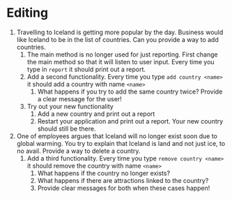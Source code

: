 # Editing
1. Travelling to Iceland is getting more popular by the day. Business would like Iceland to be in the list of countries. Can you provide a way to add countries.
    1. The main method is no longer used for just reporting. First change the main method so that it will listen to user input.
       Every time you type in `report` it should print out a report.
    1. Add a second functionality. Every time you type `add country <name>` it should add a country with name `<name>`
        1. What happens if you try to add the same country twice? Provide a clear message for the user!
    1. Try out your new functionality
        1. Add a new country and print out a report
        1. Restart your application and print out a report. Your new country should still be there.
1. One of employees argues that Iceland will no longer exist soon due to global warming.
   You try to explain that Iceland is land and not just ice, to no avail.
   Provide a way to delete a country.
    1. Add a third functionality. Every time you type `remove country <name>` it should remove the country with name `<name>`
        1. What happens if the country no longer exists?
        1. What happens if there are attractions linked to the country?
        1. Provide clear messages for both when these cases happen!
